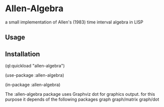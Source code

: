 # Allen-Algebra
a small implementation of Allen's (1983) time interval algebra in LISP

## Usage

## Installation
(ql:quickload "allen-algebra")

(use-package :allen-algebra)


(in-package :allen-algebra)

The :allen-algebra package uses Graphviz dot for graphics output. for this purpose it depends of the following packages
graph
graph/matrix
graph/dot
